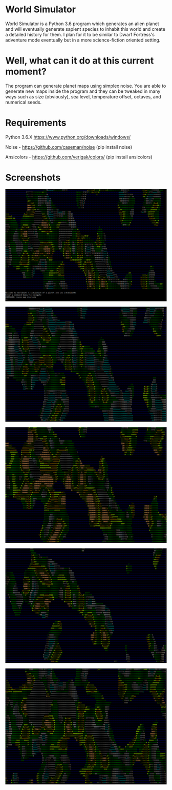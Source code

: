 # World Simulator
World Simulator is a Python 3.6 program which generates an alien planet and will eventually generate sapient species to inhabit this world and create a detailed history for them.  I plan for it to be similar to Dwarf Fortress's adventure mode eventually but in a more science-fiction oriented setting.

# Well, what can it do at this current moment?
The program can generate planet maps using simplex noise.  You are able to generate new maps inside the program and they can be tweaked in many ways such as size (obviously), sea level, temperature offset, octaves, and numerical seeds.

# Requirements
Python 3.6.X https://www.python.org/downloads/windows/

Noise - https://github.com/caseman/noise (pip install noise)

Ansicolors - https://github.com/verigak/colors/ (pip install ansicolors)


# Screenshots
![A sample of a randomly generated planet](/Screenshots/Screenshot01.png?raw=true "A sample planet") 

![The same planet, but colder](/Screenshots/Screenshot02.png?raw=true "The same planet, but colder")

![The same planet, but much hotter](/Screenshots/Screenshot03.png?raw=true "Much hotter")

![Increased water levels](/Screenshots/Screenshot04.png?raw=true "Increased water levels")

![Decreased water levels](/Screenshots/Screenshot05.png?raw=true "Decreased water levels")
